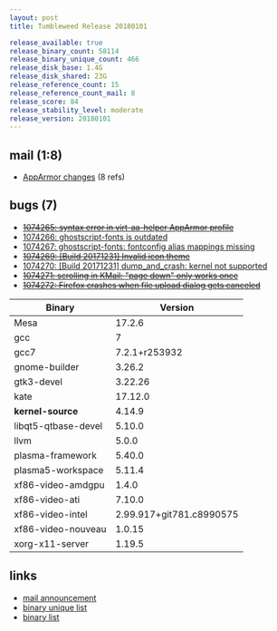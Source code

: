 ```yaml
---
layout: post
title: Tumbleweed Release 20180101

release_available: true
release_binary_count: 58114
release_binary_unique_count: 466
release_disk_base: 1.4G
release_disk_shared: 23G
release_reference_count: 15
release_reference_count_mail: 8
release_score: 84
release_stability_level: moderate
release_version: 20180101
---
```


## mail (1:8)

- [AppArmor changes](https://lists.opensuse.org/opensuse-factory/2018-01/msg00037.html) (8 refs)

## bugs (7)

<!--more-->

- ~~[1074265: syntax error in virt-aa-helper AppArmor profile](https://bugzilla.opensuse.org/show_bug.cgi?id=1074265)~~
- [1074266: ghostscript-fonts is outdated](https://bugzilla.opensuse.org/show_bug.cgi?id=1074266)
- [1074267: ghostscript-fonts: fontconfig alias mappings missing](https://bugzilla.opensuse.org/show_bug.cgi?id=1074267)
- ~~[1074269: [Build 20171231] Invalid icon theme](https://bugzilla.opensuse.org/show_bug.cgi?id=1074269)~~
- [1074270: [Build 20171231] dump_and_crash: kernel not supported](https://bugzilla.opensuse.org/show_bug.cgi?id=1074270)
- ~~[1074271: scrolling in KMail: "page down" only works once](https://bugzilla.opensuse.org/show_bug.cgi?id=1074271)~~
- ~~[1074272: Firefox crashes when file upload dialog gets canceled](https://bugzilla.opensuse.org/show_bug.cgi?id=1074272)~~

Binary | Version
--- | ---
Mesa | 17.2.6
gcc | 7
gcc7 | 7.2.1+r253932
gnome-builder | 3.26.2
gtk3-devel | 3.22.26
kate | 17.12.0
**kernel-source** | 4.14.9
libqt5-qtbase-devel | 5.10.0
llvm | 5.0.0
plasma-framework | 5.40.0
plasma5-workspace | 5.11.4
xf86-video-amdgpu | 1.4.0
xf86-video-ati | 7.10.0
xf86-video-intel | 2.99.917+git781.c8990575
xf86-video-nouveau | 1.0.15
xorg-x11-server | 1.19.5

## links

- [mail announcement](https://lists.opensuse.org/opensuse-factory/2018-01/msg00036.html)
- [binary unique list](http://download.tumbleweed.boombatower.com/20180101/rpm.unique.list)
- [binary list](http://download.tumbleweed.boombatower.com/20180101/rpm.list)
